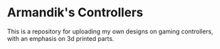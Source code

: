 # Armandik's Controllers

This is a repository for uploading my own designs on gaming controllers, with an emphasis on 3d printed parts.
